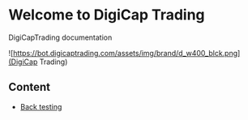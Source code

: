 # Welcome to DigiCap Trading

DigiCapTrading documentation

![https://bot.digicaptrading.com/assets/img/brand/d_w400_blck.png](DigiCap Trading)

## Content

* [Back testing](/back-testing)